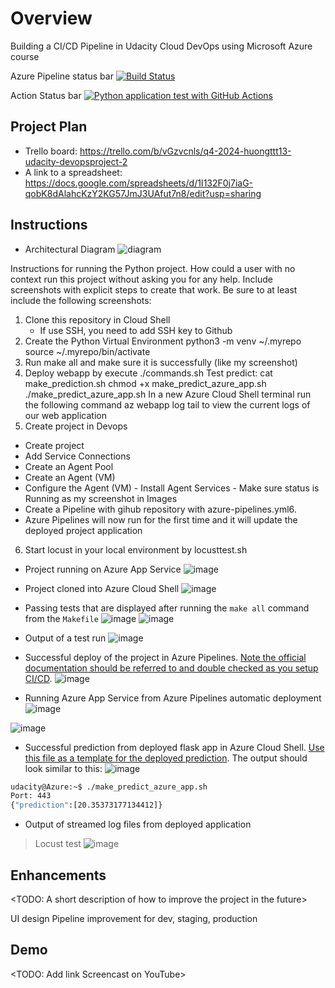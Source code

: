 # Overview
Building a CI/CD Pipeline in Udacity Cloud DevOps using Microsoft Azure course

Azure Pipeline status bar
[![Build Status](https://dev.azure.com/huongttt13/HuongTTT13-Project2/_apis/build/status%2FTranThuHuong0510.azure-devops-project2?branchName=master)](https://dev.azure.com/huongttt13/HuongTTT13-Project2/_build/latest?definitionId=3&branchName=master)

Action Status bar
[![Python application test with GitHub Actions](https://github.com/TranThuHuong0510/azure-devops-project2/actions/workflows/master.yml/badge.svg)](https://github.com/TranThuHuong0510/azure-devops-project2/actions/workflows/master.yml)

## Project Plan
* Trello board: https://trello.com/b/vGzvcnls/q4-2024-huongttt13-udacity-devopsproject-2
* A link to a spreadsheet: https://docs.google.com/spreadsheets/d/1I132F0j7iaG-qobK8dAlahcKzY2KG57JmJ3UAfut7n8/edit?usp=sharing

## Instructions
* Architectural Diagram
  ![diagram](https://github.com/user-attachments/assets/50fdc747-c71b-41f6-baad-7ef7b5ed1cf1)


Instructions for running the Python project.  How could a user with no context run this project without asking you for any help.  Include screenshots with explicit steps to create that work. Be sure to at least include the following screenshots:

1. Clone this repository in Cloud Shell
   - If use SSH, you need to add SSH key to Github
2. Create the Python Virtual Environment
   python3 -m venv ~/.myrepo
  source ~/.myrepo/bin/activate
3. Run make all and make sure it is successfully (like my screenshot)
4. Deploy webapp by execute ./commands.sh
   Test predict:
   cat make_prediction.sh
  chmod +x make_predict_azure_app.sh
  ./make_predict_azure_app.sh
In a new Azure Cloud Shell terminal run the following command az webapp log tail to view the current logs of our web application
5. Create project in Devops
 - Create project
 - Add Service Connections
 - Create an Agent Pool
 - Create an Agent (VM)
 - Configure the Agent (VM) - Install Agent Services - Make sure status is Running as my screenshot in Images
 - Create a Pipeline with gihub repository with azure-pipelines.yml6.
 - Azure Pipelines will now run for the first time and it will update the deployed project application
6. Start locust in your local environment by locusttest.sh
* Project running on Azure App Service
![image](https://github.com/user-attachments/assets/0ccbb556-31ee-4144-862a-95461421c71e)

* Project cloned into Azure Cloud Shell
![image](https://github.com/user-attachments/assets/acea23b0-127c-4aa1-84bb-fd024429d463)

* Passing tests that are displayed after running the `make all` command from the `Makefile`
![image](https://github.com/user-attachments/assets/bc57d9c7-7e4f-48de-81fd-dba7d1d09942)
![image](https://github.com/user-attachments/assets/7ce93ebc-ec6b-4bf2-bc92-be2213cd00b6)



* Output of a test run
![image](https://github.com/user-attachments/assets/80aad8e7-6016-4d24-9907-3be9b538bf77)

* Successful deploy of the project in Azure Pipelines.  [Note the official documentation should be referred to and double checked as you setup CI/CD](https://docs.microsoft.com/en-us/azure/devops/pipelines/ecosystems/python-webapp?view=azure-devops).
  ![image](https://github.com/user-attachments/assets/696bd3a4-ac54-41fe-a158-5627810e8182)


* Running Azure App Service from Azure Pipelines automatic deployment
  ![image](https://github.com/user-attachments/assets/43c1ecd3-8eb4-4ca4-82c7-4fb2c8167dc2)

![image](https://github.com/user-attachments/assets/7061f51e-afb5-48d6-bd1b-93c7f0a80420)


* Successful prediction from deployed flask app in Azure Cloud Shell.  [Use this file as a template for the deployed prediction](https://github.com/udacity/nd082-Azure-Cloud-DevOps-Starter-Code/blob/master/C2-AgileDevelopmentwithAzure/project/starter_files/flask-sklearn/make_predict_azure_app.sh).
The output should look similar to this:
![image](https://github.com/user-attachments/assets/f88b9a52-0239-4206-9c02-7c2ed7626a89)

```bash
udacity@Azure:~$ ./make_predict_azure_app.sh
Port: 443
{"prediction":[20.35373177134412]}
```

* Output of streamed log files from deployed application

>
> Locust test
![image](https://github.com/user-attachments/assets/a37bd98a-47a0-494e-bc2e-1ab89e00b176)


## Enhancements

<TODO: A short description of how to improve the project in the future>

UI design
Pipeline improvement for dev, staging, production

## Demo 

<TODO: Add link Screencast on YouTube>


